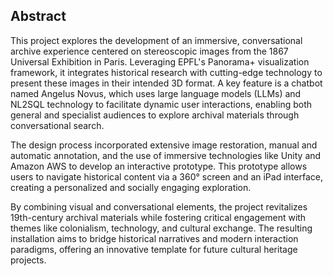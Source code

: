 ## Abstract
This project explores the development of an immersive, conversational archive experience centered on stereoscopic images from the 1867 Universal Exhibition in Paris. Leveraging EPFL's Panorama+ visualization framework, it integrates historical research with cutting-edge technology to present these images in their intended 3D format. A key feature is a chatbot named Angelus Novus, which uses large language models (LLMs) and NL2SQL technology to facilitate dynamic user interactions, enabling both general and specialist audiences to explore archival materials through conversational search.

The design process incorporated extensive image restoration, manual and automatic annotation, and the use of immersive technologies like Unity and Amazon AWS to develop an interactive prototype. This prototype allows users to navigate historical content via a 360° screen and an iPad interface, creating a personalized and socially engaging exploration.

By combining visual and conversational elements, the project revitalizes 19th-century archival materials while fostering critical engagement with themes like colonialism, technology, and cultural exchange. The resulting installation aims to bridge historical narratives and modern interaction paradigms, offering an innovative template for future cultural heritage projects.

